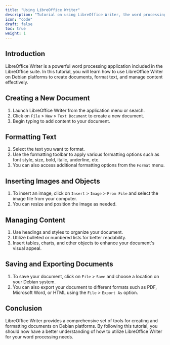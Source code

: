 ```yaml
---
title: "Using LibreOffice Writer"
description: "Tutorial on using LibreOffice Writer, the word processing component of LibreOffice, for creating documents, formatting text, and managing content on Debian platforms."
icon: "code"
draft: false
toc: true
weight: 1
---
```


## Introduction

LibreOffice Writer is a powerful word processing application included in the LibreOffice suite. In this tutorial, you will learn how to use LibreOffice Writer on Debian platforms to create documents, format text, and manage content effectively.

## Creating a New Document

1. Launch LibreOffice Writer from the application menu or search.
2. Click on `File` > `New` > `Text Document` to create a new document.
3. Begin typing to add content to your document.

## Formatting Text

1. Select the text you want to format.
2. Use the formatting toolbar to apply various formatting options such as font style, size, bold, italic, underline, etc.
3. You can also access additional formatting options from the `Format` menu.

## Inserting Images and Objects

1. To insert an image, click on `Insert` > `Image` > `From File` and select the image file from your computer.
2. You can resize and position the image as needed.

## Managing Content

1. Use headings and styles to organize your document.
2. Utilize bulleted or numbered lists for better readability.
3. Insert tables, charts, and other objects to enhance your document's visual appeal.

## Saving and Exporting Documents

1. To save your document, click on `File` > `Save` and choose a location on your Debian system.
2. You can also export your document to different formats such as PDF, Microsoft Word, or HTML using the `File` > `Export As` option.

## Conclusion

LibreOffice Writer provides a comprehensive set of tools for creating and formatting documents on Debian platforms. By following this tutorial, you should now have a better understanding of how to utilize LibreOffice Writer for your word processing needs.
